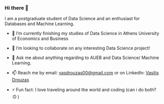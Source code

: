 ### Hi there 👋

<!--
**VassilisDrouzas/VassilisDrouzas** is a ✨ _special_ ✨ repository because its `README.md` (this file) appears on your GitHub profile.
-->
I am a postgraduate student of Data Science and an enthusiast for Databases and Machine Learning.

- 🌱 I’m currently finishing my studies of Data Science in Athens University of Economics and Business
- 👯 I’m looking to collaborate on any interesting Data Science project!
- 💬 Ask me about anything regarding to AUEB and Data Science/ Machine Learning.
- 📫 Reach me by email: [vasdrouzas00@gmail.com](mailto:vasdrouzas00@gmail.com) or on LinkedIn: [Vasilis Drouzas](https://www.linkedin.com/in/vasilis-drouzas-b9a016177/)

- ⚡ Fun fact: I love traveling around the world and coding (can i do both? :D )

